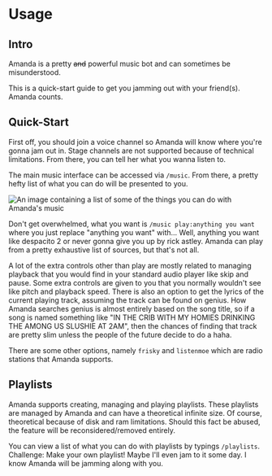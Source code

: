 # Usage

## Intro
Amanda is a pretty ~~and~~ powerful music bot and can sometimes be misunderstood.

This is a quick-start guide to get you jamming out with your friend(s). Amanda counts.

## Quick-Start
First off, you should join a voice channel so Amanda will know where you're gonna jam out in. Stage channels are
not supported because of technical limitations. From there, you can tell her what you wanna listen to.

The main music interface can be accessed via `/music`. From there, a pretty hefty list of what you can do
will be presented to you.

![An image containing a list of some of the things you can do with Amanda's music](https://cdn.discordapp.com/attachments/405285983794364417/1008896598580924426/unknown.png)

Don't get overwhelmed, what you want is `/music play:anything you want` where
you just replace "anything you want" with... Well, anything you want like despacito 2 or never gonna give you up by rick astley.
Amanda can play from a pretty exhaustive list of sources, but that's not all.

A lot of the extra controls other than play are mostly related to managing playback that you would find in your standard audio player like
skip and pause. Some extra controls are given to you that you normally wouldn't see like pitch and playback speed. There is also an option to get the
lyrics of the current playing track, assuming the track can be found on genius. How Amanda searches genius is almost entirely based on the song title, so if
a song is named something like "IN THE CRIB WITH MY HOMIES DRINKING THE AMONG US SLUSHIE AT 2AM", then the chances of finding that track are pretty slim
unless the people of the future decide to do a haha.

There are some other options, namely `frisky` and `listenmoe` which are radio stations that Amanda supports.

## Playlists
Amanda supports creating, managing and playing playlists. These playlists are managed by Amanda and can have a theoretical infinite size.
Of course, theoretical because of disk and ram limitations. Should this fact be abused, the feature will be reconsidered/removed entirely.

You can view a list of what you can do with playlists by typings `/playlists`. Challenge: Make your own playlist! Maybe I'll even jam to it some day. I know Amanda
will be jamming along with you.
